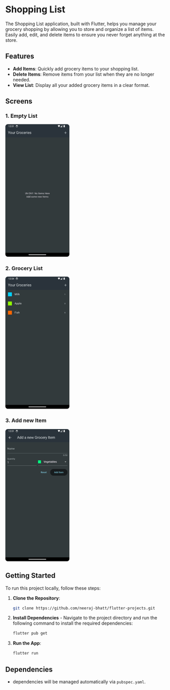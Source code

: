 # Shopping List

The Shopping List application, built with Flutter, helps you manage your grocery shopping by allowing you to store and organize a list of items. Easily add, edit, and delete items to ensure you never forget anything at the store.

## Features

- **Add Items**: Quickly add grocery items to your shopping list.
- **Delete Items**: Remove items from your list when they are no longer needed.
- **View List**: Display all your added grocery items in a clear format.

## Screens

### 1. Empty List
<img src="./assets/readme_images/empty_grocerylist.png" alt="Grocery List is empty." width="200" />

### 2. Grocery List
<img src="./assets/readme_images/grocerylist.png" alt="Grocery List with items added." width="200" />

### 3. Add new Item
<img src="./assets/readme_images/add_item.png" alt="Add new Grocery item." width="200" />

## Getting Started

To run this project locally, follow these steps:

1. **Clone the Repository**:
   ```bash
   git clone https://github.com/neeraj-bhatt/flutter-projects.git

2. **Install Dependencies** - Navigate to the project directory and run the following command to install the required dependencies:
   ```bash
   flutter pub get

3. **Run the App**:
   ```bash
   flutter run

## Dependencies
- dependencies will be managed automatically via `pubspec.yaml`.

